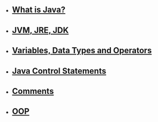- ## [What is Java?](What_is_Java/README.md)
- ## [JVM, JRE, JDK](JVM_JRE_JDK/README.md)
- ## [Variables, Data Types and Operators](Var_Data_Oper/README.md)
- ## [Java Control Statements](Control/README.md)
- ## [Comments](Comments/README.md)
- ## [OOP](OOP/README.md)
